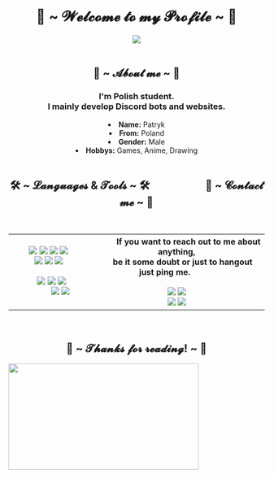 <body>
    <h1 align="center">👋 ~ 𝓦𝓮𝓵𝓬𝓸𝓶𝓮 𝓽𝓸 𝓶𝔂 𝓟𝓻𝓸𝓯𝓲𝓵𝓮 ~ 👋</h1>
    <p>
    <div align="center">
        <img src="https://i.imgur.com/jx17oHT.gif">
    </div>
<br>
    <div>
        <h2 align="center">💬 ~ 𝓐𝓫𝓸𝓾𝓽 𝓶𝓮 ~ 💬</h2>
        <h3 align="center">
          I'm Polish student.<br>
          I mainly develop Discord bots and websites.
        </h3>
        <li align="center">
            <b>Name:</b> Patryk
        </li>
        <li align="center">
            <b>From:</b> Poland
        </li>
        <li align="center">
            <b>Gender:</b> Male
        </li>
        <li align="center">
            <b>Hobbys:</b> Games, Anime, Drawing
        </li>
    </div>
<br>
    <div>
        <h2 align="center">🛠 ~ 𝓛𝓪𝓷𝓰𝓾𝓪𝓰𝓮𝓼 & 𝓣𝓸𝓸𝓵𝓼 ~ 🛠&nbsp&nbsp&nbsp&nbsp&nbsp&nbsp&nbsp&nbsp&nbsp&nbsp&nbsp&nbsp&nbsp&nbsp&nbsp&nbsp&nbsp&nbsp&nbsp&nbsp&nbsp&nbsp📝 ~ 𝓒𝓸𝓷𝓽𝓪𝓬𝓽 𝓶𝓮 ~ 📝</h2>
    <p>
    </div>
    <div>
        <div>
	<!--INVISIBLE SPACE-->⠀⠀⠀<!--INVISIBLE SPACE-->
            <table>
                <tr>
                    <td align="center">
			<br>
                        <img src="https://img.shields.io/badge/C%20-%23555555.svg?&style=for-the-badge&logo=C&logoColor=white"/>
                        <img src="https://img.shields.io/badge/C++%20-%2300599C.svg?&style=for-the-badge&logo=C%2B%2B&logoColor=white"/>
                        <img src="https://img.shields.io/badge/html5%20-%23E34F26.svg?&style=for-the-badge&logo=html5&logoColor=white"/> 
                        <img src="https://img.shields.io/badge/css3%20-%231572B6.svg?&style=for-the-badge&logo=css3&logoColor=white"/><br>
                        <img src="https://img.shields.io/badge/node.js%20-%2343853D.svg?&style=for-the-badge&logo=node.js&logoColor=white"/> 
                        <img src="https://img.shields.io/badge/javascript%20-%23323330.svg?&style=for-the-badge&logo=javascript&logoColor=%23F7DF1E"/>
                        <img src="https://img.shields.io/badge/C%20Sharp%20-%23239120.svg?&style=for-the-badge&logo=C%20Sharp&logoColor=white"/>
                        <br><br>
                        ⠀<img src="https://img.shields.io/badge/Windows%20-%230078D6.svg?&style=for-the-badge&logo=Windows&logoColor=white"/>
                        <img src="https://img.shields.io/badge/Office%20365%20-%23F05033.svg?&style=for-the-badge&logo=microsoft%20office&logoColor=white"/> 
                        <img src="https://img.shields.io/badge/Unity%20-%23000000.svg?&style=for-the-badge&logo=Unity&logoColor=white"/><br>
                        ⠀⠀⠀⠀<img src="https://img.shields.io/badge/Microsoft%20SQL%20Server%20-%23CC2927.svg?&style=for-the-badge&logo=Microsoft%20SQL%20Server&logoColor=white"/>
                        <img src="https://img.shields.io/badge/Visual%20Studio%20Code%20-%23007ACC.svg?&style=for-the-badge&logo=Visual%20Studio%20Code&logoColor=white"/>
			<!--INVISIBLE SPACE-->⠀⠀⠀⠀⠀⠀⠀<!--INVISIBLE SPACE-->
			<br>
                    </td>
                    <th align="center">
                        <!--INVISIBLE SPACE--><!--INVISIBLE SPACE-->
                        ⠀⠀⠀⠀If you want to reach out to me about anything,<br>⠀⠀be it some doubt or just to hangout just ping me.⠀⠀⠀⠀<br><br>
                        <a href="https://steamcommunity.com/id/juzlus" target="_blank"><img src="https://img.shields.io/badge/Steam%20-%23000000.svg?&style=for-the-badge&logo=Steam&logoColor=white"/></a> 
                        <a href="mailto:Juzlus.Biznes@gmail.com" target="_blank"><img src="https://img.shields.io/badge/Gmail-%23EA4335.svg?&style=for-the-badge&logo=gmail&logoColor=white"></a><br>
                        <a href="https://www.twitch.tv/juzlus" target="_blank"><img src="https://img.shields.io/badge/Twitch%20-%239146FF.svg?&style=for-the-badge&logo=Twitch&logoColor=white"/></a>
                        <a href="https://discord.gg/wzXWcHhACf" target="_blank"><img src="https://img.shields.io/badge/Discord%20-%237289DA.svg?&style=for-the-badge&logo=discord&logoColor=white"/></a>
                        <!--INVISIBLE SPACE--><!--INVISIBLE SPACE-->
                    </th>
                </tr>
            </table>
        </div>
    </div>
<br>
    <div>
        <h2 align="center">💖 ~ 𝓣𝓱𝓪𝓷𝓴𝓼 𝓯𝓸𝓻 𝓻𝓮𝓪𝓭𝓲𝓷𝓰! ~ 💖</h2>
        <div>
            <img src="https://i.imgur.com/KXx0cCx.gif" width="373.5px" height="208.5px">
        </div>
    </div>
</body>
